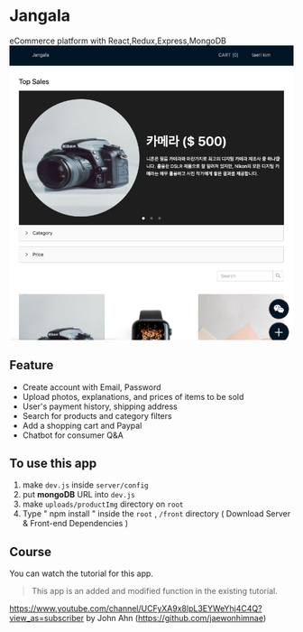 # Jangala

eCommerce platform with React,Redux,Express,MongoDB
![main](client/src/images/main.png)

## Feature

- Create account with Email, Password
- Upload photos, explanations, and prices of items to be sold
- User's payment history, shipping address
- Search for products and category filters
- Add a shopping cart and Paypal
- Chatbot for consumer Q&A

## To use this app

1. make `dev.js` inside `server/config`
2. put **mongoDB** URL into `dev.js`
3. make `uploads/productImg` directory on `root`
4. Type " npm install " inside the `root` , `/front` directory ( Download Server & Front-end Dependencies )

## Course

You can watch the tutorial for this app.

> This app is an added and modified function in the existing tutorial.

https://www.youtube.com/channel/UCFyXA9x8lpL3EYWeYhj4C4Q?view_as=subscriber
by John Ahn (https://github.com/jaewonhimnae)
